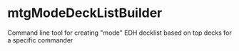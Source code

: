 # mtgModeDeckListBuilder
Command line tool for creating "mode" EDH decklist based on top decks for a specific commander
